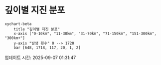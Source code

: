 # 깊이별 지진 분포

```mermaid
xychart-beta
    title "깊이별 지진 분포"
    x-axis ["0-10km", "11-30km", "31-70km", "71-150km", "151-300km", "300km+"]
    y-axis "발생 횟수" 0 --> 1720
    bar [648, 1718, 117, 20, 1, 2]
```

업데이트 시간: 2025-09-07 01:31:47
